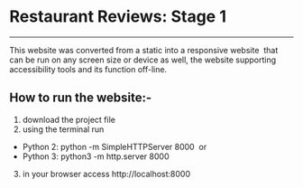 # Restaurant Reviews: Stage 1
---
This website was converted from a static into a responsive website  that can be run on any screen size or device as well, the website supporting accessibility tools and its function off-line.

## How to run the website:-
1. download the project file 
2. using the terminal run
- Python 2: python -m SimpleHTTPServer 8000 
or
- Python 3: python3 -m http.server 8000
3. in your browser access http://localhost:8000 

